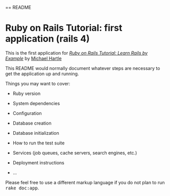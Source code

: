 == README

# Ruby on Rails Tutorial: first application (rails 4)

This is the first application for [*Ruby on Rails Tutorial: Learn Rails by Example*](http://railstutorial.org/)
by [Michael Hartle](michaelhartl.com)




This README would normally document whatever steps are necessary to get the
application up and running.

Things you may want to cover:

* Ruby version

* System dependencies

* Configuration

* Database creation

* Database initialization

* How to run the test suite

* Services (job queues, cache servers, search engines, etc.)

* Deployment instructions

* ...


Please feel free to use a different markup language if you do not plan to run
<tt>rake doc:app</tt>.
